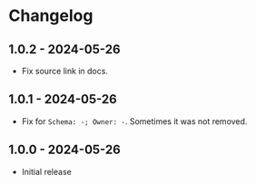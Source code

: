 # Changelog

## 1.0.2 - 2024-05-26

* Fix source link in docs.

## 1.0.1 - 2024-05-26

* Fix for `Schema: -; Owner: -`. Sometimes it was not removed.

## 1.0.0 - 2024-05-26

* Initial release

